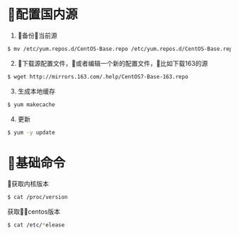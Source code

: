 # 配置国内源

1.  备份当前源

```bash
$ mv /etc/yum.repos.d/CentOS-Base.repo /etc/yum.repos.d/CentOS-Base.repo.bk
```

2. 下载源配置文件，或者编辑一个新的配置文件，比如下载163的源

```bash
$ wget http://mirrors.163.com/.help/CentOS7-Base-163.repo
```

3. 生成本地缓存

```bash
$ yum makecache
```

4. 更新

```bash
$ yum -y update
```

# 基础命令

获取内核版本

```bash
$ cat /proc/version
```

获取centos版本

```bash
$ cat /etc/*elease
```
